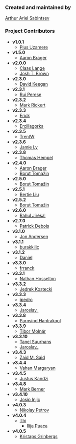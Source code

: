 ### Created and maintained by
[Arthur Ariel Sabintsev](http://www.sabintsev.com/)

### Project Contributors
- **v1.0.1**
	- [Pius Uzamere](https://github.com/pius)
- **v1.5.0**
	- [Aaron Brager](http://www.github.com/getaaron)
- **v2.0.0**
	- [Claas Lange](https://github.com/claaslange)
	- [Josh T. Brown](https://github.com/joshuatbrown)
- **v2.3.0**
	- [David Keegan](https://github.com/kgn)
- **v2.3.1**
	- [Rui Perese](https://github.com/RuiAAPeres)
- **v2.3.2**
	- [Mark Rickert](https://github.com/markrickert)
- **v2.3.3**
	- [Erick](https://github.com/dexcell0)
- **v2.3.4**
	- [Ercillagorka](https://github.com/ercillagorka)
- **v2.3.5**
	- [TrentW](https://github.com/trentw)
- **v2.3.6**
	- [Jamie Ly](http://github,com/jamiely)
- **v2.3.8**
	- [Thomas Hempel](https://github.com/thomashempel)
- **v2.4.0**
	- [Aaron Brager](http://www.github.com/getaaron)
	- [Borut Tomažin](https://github.com/borut-t)
- **v2.5.0**
	- [Borut Tomažin](https://github.com/borut-t)
- **v2.5.1**
	- [Bertie Liu](https://github.com/https://github.com/aceisScope)
- **v2.5.2**
	- [Borut Tomažin](https://github.com/borut-t)
- **v2.6.0**
	- [Rahul Jiresal](https://github.com/rahuljiresal)
- **v2.7.0**
	- [Patrick Debois](https://github.com/jedi4ever)
- **v3.1.0**
	- [Jon Andersen](https://github.com/jonandersen)
- **v3.1.1**
	- [burakkilic](https://github.com/burakkilic)
- **v3.1.2**
	- [Daniel](https://github.com/danieltskv)
- **v3.3.0**
	- [frranck](https://github.com/frranck)
- **v3.3.1**
	- [Nathan Hosselton](https://github.com/nathanhosselton)
- **v3.3.2**
	- [Jędrek Kostecki](https://github.com/jedrekk)
- **v3.3.3**
	- [ipedro](https://github.com/ipedro)
- **v3.3.4**
	- [Jaroslav_](https://github.com/jaroslavas)
- **v3.3.8**
	- [Parnsind Hantrakool](https://github.com/kong707)
- **v3.3.9**
	- [Tibor Molnár](https://github.com/fatalaa)
- **v3.3.10**
	- [Tanel Suurhans](https://github.com/tanelsuurhans)
	- [Jaroslav_](https://github.com/jaroslavas)
- **v3.4.3**
	 - [Zaid M. Said](https://github.com/SentulAsia)
- **v3.4.4**
	- [Vahan Margaryan](https://github.com/VahanMargaryan)
- **v3.4.5**
 	- [Justus Kandzi](https://github.com/jkandzi)
- **v3.4.8**
  - [Mark Berner](https://github.com/mark2b)
- **v3.4.10**
    - [Josip Injic](https://github.com/jinjic)
- **v4.0.3**
    - [Nikolay Petrov](https://github.com/nikolay-petrov)
- **v4.0.4**
    - [Thi](https://github.com/thii)
		- [Ilija Puaca](https://github.com/ilijapuaca)
- **v4.0.5**
    - [Kristaps Grinbergs](https://github.com/fassko)
